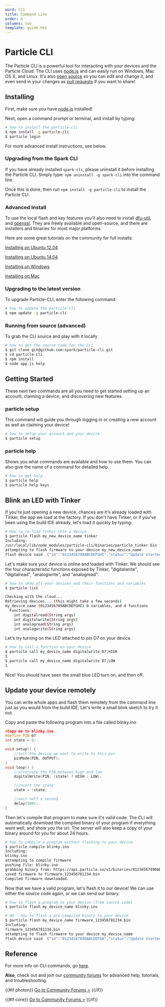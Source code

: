 ```yaml
---
word: CLI
title: Command Line
order: 4
columns: two
template: guide.hbs
---
```


# Particle CLI


The Particle CLI is a powerful tool for interacting with your devices and the Particle Cloud.  The CLI uses [node.js](http://nodejs.org/) and can easily run on Windows, Mac OS X, and Linux.  It's also [open source](https://github.com/spark/particle-cli) so you can edit and change it, and even send in your changes as [pull requests](https://help.github.com/articles/using-pull-requests/) if you want to share!

## Installing

  First, make sure you have [node.js](http://nodejs.org/) installed!

  Next, open a command prompt or terminal, and install by typing:

```sh
# how to install the particle-cli
$ npm install -g particle-cli
$ particle login
```

For more advanced install instructions, see below.

### Upgrading from the Spark CLI


If you have already installed `spark-cli`, please uninstall it before installing the Particle CLI. Simply type: `npm uninstall -g spark-cli` into the command line.

Once this is done, then run `npm install -g particle-cli` to install the Particle CLI.

### Advanced Install

To use the local flash and key features you'll also need to install [dfu-util](https://s3.amazonaws.com/spark-assets/dfu-util-0.8-binaries.tar.xz), and [openssl](http://www.openssl.org/).  They are freely available and open-source, and there are installers and binaries for most major platforms.

Here are some great tutorials on the community for full installs:

[Installing on Ubuntu 12.04](https://community.particle.io/t/how-to-install-spark-cli-on-ubuntu-12-04/3474)

[Installing on Ubuntu 14.04](https://community.particle.io/t/how-to-install-the-spark-toolchain-in-ubuntu-14-04/4139)

[Installing on Windows](https://community.particle.io/t/tutorial-spark-cli-on-windows-06-may-2014/3112)

[Installing on Mac](http://community.particle.io/t/tutorial-particle-cli-on-mac-osx-07-jun-2015/5225)


### Upgrading to the latest version

To upgrade Particle-CLI, enter the following command:

```sh
# how to update the particle-cli
$ npm update -g particle-cli
```


### Running from source (advanced)

To grab the CLI source and play with it locally

```sh
# how to get the source code for the CLI
$ git clone git@github.com:spark/particle-cli.git
$ cd particle-cli
$ npm install
$ node app.js help
```





## Getting Started

  These next two commands are all you need to get started setting up an account, claiming a device, and discovering new features.


### particle setup

  This command will guide you through logging in or creating a new account as well as claiming your device!


```sh
# how to setup your account and your device
$ particle setup
```


### particle help

  Shows you what commands are available and how to use them.  You can also give the name of a command for detailed help.

```sh
# how to get help
$ particle help
$ particle help keys
```



## Blink an LED with Tinker

If you're just opening a new device, chances are it's already loaded with Tinker, the app we load at the factory.  If you don't have Tinker, or if you've been using the build IDE already, let's load it quickly by typing:

```sh
# How to re-load tinker onto a device
$ particle flash my_new_device_name tinker
Including:
/usr/local/lib/node_modules/particle-cli/binaries/particle_tinker.bin
attempting to flash firmware to your device my_new_device_name
flash device said  {"id":"0123456789ABCDEFGHI","status":"Update started"}
```


Let's make sure your device is online and loaded with Tinker.  We should see the four characteristic functions exposed by Tinker, "digitalwrite", "digitalread", "analogwrite", and "analogread".

```sh
# how to show all your devices and their functions and variables
$ particle list

Checking with the cloud...
Retrieving devices... (this might take a few seconds)
my_device_name (0123456789ABCDEFGHI) 0 variables, and 4 functions
  Functions:
    int digitalread(String args)
    int digitalwrite(String args)
    int analogread(String args)
    int analogwrite(String args)

```

Let's try turning on the LED attached to pin D7 on your device.

```sh
# how to call a function on your device
$ particle call my_device_name digitalwrite D7,HIGH
1
$ particle call my_device_name digitalwrite D7,LOW
1
```

Nice!  You should have seen the small blue LED turn on, and then off.



## Update your device remotely

You can write whole apps and flash them remotely from the command line just as you would from the build IDE.  Let's write a small blink sketch to try it out.

Copy and paste the following program into a file called blinky.ino

```ino
#Copy me to blinky.ino
#define PIN D7
int state = 0;

void setup() {
    //tell the device we want to write to this pin
    pinMode(PIN, OUTPUT);
}
void loop() {
    //alternate the PIN between high and low
    digitalWrite(PIN, (state) ? HIGH : LOW);

    //invert the state
    state = !state;

    //wait half a second
    delay(500);
}
```


Then let's compile that program to make sure it's valid code.  The CLI will automatically download the compiled binary of your program if everything went well, and show you the url.  The server will also keep a copy of your binary around for you for about 24 hours.


```sh
# how to compile a program without flashing to your device
$ particle compile blinky.ino
Including:
blinky.ino
attempting to compile firmware
pushing file: blinky.ino
grabbing binary from: https://api.particle.io/v1/binaries/01234567890ABCDEFGH
saved firmware to firmware_123456781234.bin
Compiled firmware downloaded.
```


Now that we have a valid program, let's flash it to our device!  We can use either the source code again, or we can send our binary.

```sh
# how to flash a program to your device (from source code)
$ particle flash my_device_name blinky.ino

# OR - how to flash a pre-compiled binary to your device
$ particle flash my_device_name firmware_123456781234.bin
Including:
firmware_123456781234.bin
attempting to flash firmware to your device my_device_name
flash device said  {"id":"01234567890ABCDEFGH","status":"Update started"}
```

## Reference
For more info on CLI commands, go [here](../../../../reference/cli).


**Also**, check out and join our [community forums](http://community.particle.io/) for advanced help, tutorials, and troubleshooting.

{{#if photon}}
[Go to Community Forums >](http://community.particle.io/c/troubleshooting)
{{/if}}

{{#if core}}
[Go to Community Forums >](http://community.particle.io/c/troubleshooting)
{{/if}}
